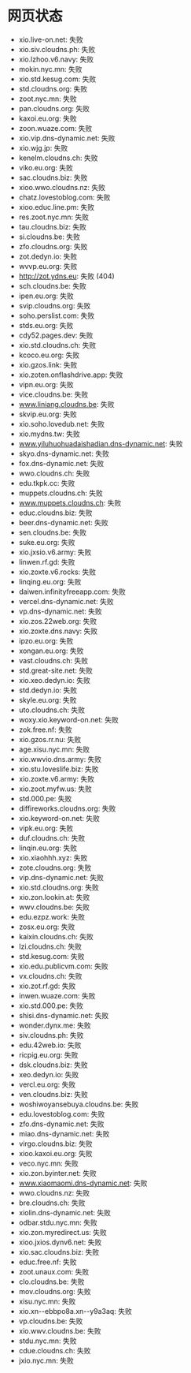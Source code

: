 # 网页状态
- xio.live-on.net: 失败
- xio.siv.cloudns.ph: 失败
- xio.lzhoo.v6.navy: 失败
- mokin.nyc.mn: 失败
- xio.std.kesug.com: 失败
- std.cloudns.org: 失败
- zoot.nyc.mn: 失败
- pan.cloudns.org: 失败
- kaxoi.eu.org: 失败
- zoon.wuaze.com: 失败
- xio.vip.dns-dynamic.net: 失败
- xio.wjg.jp: 失败
- kenelm.cloudns.ch: 失败
- viko.eu.org: 失败
- sac.cloudns.biz: 失败
- xioo.wwo.cloudns.nz: 失败
- chatz.lovestoblog.com: 失败
- xioo.educ.line.pm: 失败
- res.zoot.nyc.mn: 失败
- tau.cloudns.biz: 失败
- si.cloudns.be: 失败
- zfo.cloudns.org: 失败
- zot.dedyn.io: 失败
- wvvp.eu.org: 失败
- http://zot.ydns.eu: 失败 (404)
- sch.cloudns.be: 失败
- ipen.eu.org: 失败
- svip.cloudns.org: 失败
- soho.perslist.com: 失败
- stds.eu.org: 失败
- cdy52.pages.dev: 失败
- xio.std.cloudns.ch: 失败
- kcoco.eu.org: 失败
- xio.gzos.link: 失败
- xio.zoten.onflashdrive.app: 失败
- vipn.eu.org: 失败
- vice.cloudns.be: 失败
- www.liniang.cloudns.be: 失败
- skvip.eu.org: 失败
- xio.soho.lovedub.net: 失败
- xio.mydns.tw: 失败
- www.yiluhuohuadaishadian.dns-dynamic.net: 失败
- skyo.dns-dynamic.net: 失败
- fox.dns-dynamic.net: 失败
- wwo.cloudns.ch: 失败
- edu.tkpk.cc: 失败
- muppets.cloudns.ch: 失败
- www.muppets.cloudns.ch: 失败
- educ.cloudns.biz: 失败
- beer.dns-dynamic.net: 失败
- sen.cloudns.be: 失败
- suke.eu.org: 失败
- xio.jxsio.v6.army: 失败
- linwen.rf.gd: 失败
- xio.zoxte.v6.rocks: 失败
- linqing.eu.org: 失败
- daiwen.infinityfreeapp.com: 失败
- vercel.dns-dynamic.net: 失败
- vp.dns-dynamic.net: 失败
- xio.zos.22web.org: 失败
- xio.zoxte.dns.navy: 失败
- ipzo.eu.org: 失败
- xongan.eu.org: 失败
- vast.cloudns.ch: 失败
- std.great-site.net: 失败
- xio.xeo.dedyn.io: 失败
- std.dedyn.io: 失败
- skyle.eu.org: 失败
- uto.cloudns.ch: 失败
- woxy.xio.keyword-on.net: 失败
- zok.free.nf: 失败
- xio.gzos.rr.nu: 失败
- age.xisu.nyc.mn: 失败
- xio.wwvio.dns.army: 失败
- xio.stu.loveslife.biz: 失败
- xio.zoxte.v6.army: 失败
- xio.zoot.myfw.us: 失败
- std.000.pe: 失败
- diffireworks.cloudns.org: 失败
- xio.keyword-on.net: 失败
- vipk.eu.org: 失败
- duf.cloudns.ch: 失败
- linqin.eu.org: 失败
- xio.xiaohhh.xyz: 失败
- zote.cloudns.org: 失败
- vip.dns-dynamic.net: 失败
- xio.std.cloudns.org: 失败
- xio.zon.lookin.at: 失败
- wwv.cloudns.be: 失败
- edu.ezpz.work: 失败
- zosx.eu.org: 失败
- kaixin.cloudns.ch: 失败
- lzi.cloudns.ch: 失败
- std.kesug.com: 失败
- xio.edu.publicvm.com: 失败
- vx.cloudns.ch: 失败
- xio.zot.rf.gd: 失败
- inwen.wuaze.com: 失败
- xio.std.000.pe: 失败
- shisi.dns-dynamic.net: 失败
- wonder.dynx.me: 失败
- siv.cloudns.ph: 失败
- edu.42web.io: 失败
- ricpig.eu.org: 失败
- dsk.cloudns.biz: 失败
- xeo.dedyn.io: 失败
- vercl.eu.org: 失败
- ven.cloudns.biz: 失败
- woshiwoyansebuya.cloudns.be: 失败
- edu.lovestoblog.com: 失败
- zfo.dns-dynamic.net: 失败
- miao.dns-dynamic.net: 失败
- virgo.cloudns.biz: 失败
- xioo.kaxoi.eu.org: 失败
- veco.nyc.mn: 失败
- xio.zon.byinter.net: 失败
- www.xiaomaomi.dns-dynamic.net: 失败
- wwo.cloudns.nz: 失败
- bre.cloudns.ch: 失败
- xiolin.dns-dynamic.net: 失败
- odbar.stdu.nyc.mn: 失败
- xio.zon.myredirect.us: 失败
- xioo.jxios.dynv6.net: 失败
- xio.sac.cloudns.biz: 失败
- educ.free.nf: 失败
- zoot.unaux.com: 失败
- clo.cloudns.be: 失败
- mov.cloudns.org: 失败
- xisu.nyc.mn: 失败
- xio.xn--ebbpo8a.xn--y9a3aq: 失败
- vp.cloudns.be: 失败
- xio.wwv.cloudns.be: 失败
- stdu.nyc.mn: 失败
- cdue.cloudns.ch: 失败
- jxio.nyc.mn: 失败
